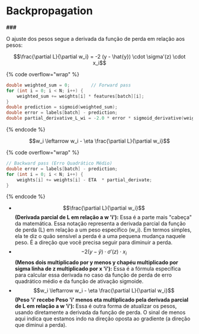 # Backpropagation

**###**&#x20;

O ajuste dos pesos segue a derivada da função de perda em relação aos pesos:

$$\frac{\partial L}{\partial w_i} = -2 (y - \hat{y}) \cdot \sigma'(z) \cdot x_i$$

{% code overflow="wrap" %}
```c
double weighted_sum = 0;        // Forward pass
for (int i = 0; i < N; i++) {
    weighted_sum += weights[i] * features[batch][i];
}
double prediction = sigmoid(weighted_sum);
double error = labels[batch] - prediction;
double partial_derivative_L_wi = -2.0 * error * sigmoid_derivative(weighted_sum) * features[batch][i];
```
{% endcode %}

$$w_i \leftarrow w_i - \eta \frac{\partial L}{\partial w_i}$$

{% code overflow="wrap" %}
```c
// Backward pass (Erro Quadrático Médio)
double error = labels[batch] - prediction;
for (int i = 0; i < N; i++) {
    weights[i] += weights[i] - ETA  * partial_derivate;
}
```
{% endcode %}



* $$\frac{\partial L}{\partial w_i}$$ **(Derivada parcial de L em relação a w 'i'):** Essa é a parte mais "cabeça" da matemática. Essa notação representa a derivada parcial da função de perda (L) em relação a um peso específico (w\_i). Em termos simples, ela te diz o quão sensível a perda é a uma pequena mudança naquele peso. É a direção que você precisa seguir para diminuir a perda.
* $$-2 (y - \hat{y}) \cdot \sigma'(z) \cdot x_i$$**(Menos dois multiplicado por y menos y chapéu multiplicado por sigma linha de z multiplicado por x 'i'):** Essa é a fórmula específica para calcular essa derivada no caso da função de perda de erro quadrático médio e da função de ativação sigmoide.
* $$w_i \leftarrow w_i - \eta \frac{\partial L}{\partial w_i}$$ **(Peso 'i' recebe Peso 'i' menos eta multiplicado pela derivada parcial de L em relação a w 'i'):** Essa é outra forma de atualizar os pesos, usando diretamente a derivada da função de perda. O sinal de menos aqui indica que estamos indo na direção oposta ao gradiente (a direção que diminui a perda).
